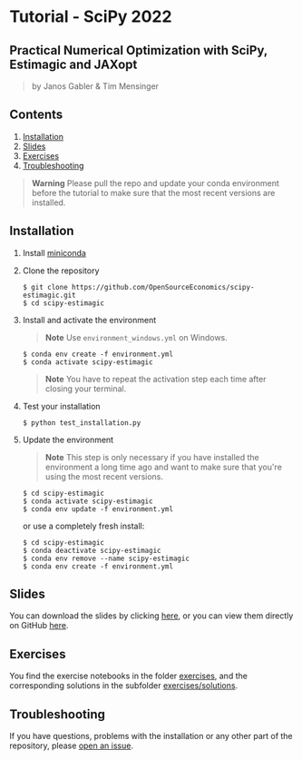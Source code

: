 # Tutorial - SciPy 2022

## Practical Numerical Optimization with SciPy, Estimagic and JAXopt

> by Janos Gabler & Tim Mensinger

## Contents

1. [Installation](#installation)
1. [Slides](#slides)
1. [Exercises](#exercises)
1. [Troubleshooting](#troubleshooting)

> **Warning** Please pull the repo and update your conda environment before the tutorial
> to make sure that the most recent versions are installed.

## Installation

1. Install [miniconda](https://docs.conda.io/en/latest/miniconda.html)

1. Clone the repository

   ```console
   $ git clone https://github.com/OpenSourceEconomics/scipy-estimagic.git
   $ cd scipy-estimagic
   ```

1. Install and activate the environment

   > **Note** Use `environment_windows.yml` on Windows.

   ```console
   $ conda env create -f environment.yml
   $ conda activate scipy-estimagic
   ```

   > **Note** You have to repeat the activation step each time after closing your
   > terminal.

1. Test your installation

   ```console
   $ python test_installation.py
   ```

1. Update the environment

   > **Note** This step is only necessary if you have installed the environment a long
   > time ago and want to make sure that you're using the most recent versions.

   ```consolse
   $ cd scipy-estimagic
   $ conda activate scipy-estimagic
   $ conda env update -f environment.yml
   ```

   or use a completely fresh install:

   ```console
   $ cd scipy-estimagic
   $ conda deactivate scipy-estimagic
   $ conda env remove --name scipy-estimagic
   $ conda env create -f environment.yml
   ```

## Slides

You can download the slides by clicking
[here](https://github.com/OpenSourceEconomics/scipy-estimagic/raw/main/slides.pdf), or
you can view them directly on GitHub
[here](https://github.com/OpenSourceEconomics/scipy-estimagic/blob/main/slides.pdf).

## Exercises

You find the exercise notebooks in the folder
[exercises](https://github.com/OpenSourceEconomics/scipy-estimagic/tree/main/exercises),
and the corresponding solutions in the subfolder
[exercises/solutions](https://github.com/OpenSourceEconomics/scipy-estimagic/tree/main/exercises/solutions).

## Troubleshooting

If you have questions, problems with the installation or any other part of the
repository, please
[open an issue](https://github.com/OpenSourceEconomics/scipy-estimagic/issues).
